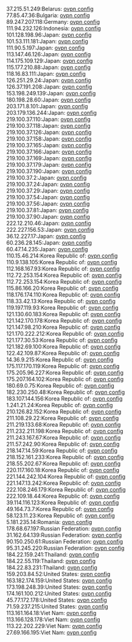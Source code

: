 37.215.51.249:Belarus: [ovpn config](vpn/37_215_51_249.ovpn)  
77.85.47.36:Bulgaria: [ovpn config](vpn/77_85_47_36.ovpn)  
89.247.207.118:Germany: [ovpn config](vpn/89_247_207_118.ovpn)  
111.94.232.126:Indonesia: [ovpn config](vpn/111_94_232_126.ovpn)  
101.128.198.96:Japan: [ovpn config](vpn/101_128_198_96.ovpn)  
101.53.111.181:Japan: [ovpn config](vpn/101_53_111_181.ovpn)  
111.90.5.197:Japan: [ovpn config](vpn/111_90_5_197.ovpn)  
113.147.46.126:Japan: [ovpn config](vpn/113_147_46_126.ovpn)  
114.175.109.129:Japan: [ovpn config](vpn/114_175_109_129.ovpn)  
115.177.210.88:Japan: [ovpn config](vpn/115_177_210_88.ovpn)  
118.16.83.111:Japan: [ovpn config](vpn/118_16_83_111.ovpn)  
126.251.29.24:Japan: [ovpn config](vpn/126_251_29_24.ovpn)  
126.37.191.208:Japan: [ovpn config](vpn/126_37_191_208.ovpn)  
153.198.249.139:Japan: [ovpn config](vpn/153_198_249_139.ovpn)  
180.198.28.60:Japan: [ovpn config](vpn/180_198_28_60.ovpn)  
203.171.8.101:Japan: [ovpn config](vpn/203_171_8_101.ovpn)  
203.179.136.244:Japan: [ovpn config](vpn/203_179_136_244.ovpn)  
219.100.37.110:Japan: [ovpn config](vpn/219_100_37_110.ovpn)  
219.100.37.118:Japan: [ovpn config](vpn/219_100_37_118.ovpn)  
219.100.37.126:Japan: [ovpn config](vpn/219_100_37_126.ovpn)  
219.100.37.158:Japan: [ovpn config](vpn/219_100_37_158.ovpn)  
219.100.37.165:Japan: [ovpn config](vpn/219_100_37_165.ovpn)  
219.100.37.166:Japan: [ovpn config](vpn/219_100_37_166.ovpn)  
219.100.37.169:Japan: [ovpn config](vpn/219_100_37_169.ovpn)  
219.100.37.179:Japan: [ovpn config](vpn/219_100_37_179.ovpn)  
219.100.37.190:Japan: [ovpn config](vpn/219_100_37_190.ovpn)  
219.100.37.2:Japan: [ovpn config](vpn/219_100_37_2.ovpn)  
219.100.37.24:Japan: [ovpn config](vpn/219_100_37_24.ovpn)  
219.100.37.29:Japan: [ovpn config](vpn/219_100_37_29.ovpn)  
219.100.37.54:Japan: [ovpn config](vpn/219_100_37_54.ovpn)  
219.100.37.56:Japan: [ovpn config](vpn/219_100_37_56.ovpn)  
219.100.37.81:Japan: [ovpn config](vpn/219_100_37_81.ovpn)  
219.100.37.90:Japan: [ovpn config](vpn/219_100_37_90.ovpn)  
222.12.210.46:Japan: [ovpn config](vpn/222_12_210_46.ovpn)  
222.227.156.53:Japan: [ovpn config](vpn/222_227_156_53.ovpn)  
36.12.227.17:Japan: [ovpn config](vpn/36_12_227_17.ovpn)  
60.236.28.145:Japan: [ovpn config](vpn/60_236_28_145.ovpn)  
60.47.14.235:Japan: [ovpn config](vpn/60_47_14_235.ovpn)  
110.15.46.214:Korea Republic of: [ovpn config](vpn/110_15_46_214.ovpn)  
110.9.138.105:Korea Republic of: [ovpn config](vpn/110_9_138_105.ovpn)  
112.168.167.93:Korea Republic of: [ovpn config](vpn/112_168_167_93.ovpn)  
112.72.253.154:Korea Republic of: [ovpn config](vpn/112_72_253_154.ovpn)  
112.72.253.154:Korea Republic of: [ovpn config](vpn/112_72_253_154.ovpn)  
115.86.166.20:Korea Republic of: [ovpn config](vpn/115_86_166_20.ovpn)  
118.176.174.110:Korea Republic of: [ovpn config](vpn/118_176_174_110.ovpn)  
118.33.42.13:Korea Republic of: [ovpn config](vpn/118_33_42_13.ovpn)  
119.197.119.93:Korea Republic of: [ovpn config](vpn/119_197_119_93.ovpn)  
121.130.60.183:Korea Republic of: [ovpn config](vpn/121_130_60_183.ovpn)  
121.142.170.178:Korea Republic of: [ovpn config](vpn/121_142_170_178.ovpn)  
121.147.98.210:Korea Republic of: [ovpn config](vpn/121_147_98_210.ovpn)  
121.170.222.212:Korea Republic of: [ovpn config](vpn/121_170_222_212.ovpn)  
121.177.30.53:Korea Republic of: [ovpn config](vpn/121_177_30_53.ovpn)  
121.182.69.100:Korea Republic of: [ovpn config](vpn/121_182_69_100.ovpn)  
122.42.109.87:Korea Republic of: [ovpn config](vpn/122_42_109_87.ovpn)  
14.36.9.215:Korea Republic of: [ovpn config](vpn/14_36_9_215.ovpn)  
175.117.170.119:Korea Republic of: [ovpn config](vpn/175_117_170_119.ovpn)  
175.205.96.227:Korea Republic of: [ovpn config](vpn/175_205_96_227.ovpn)  
175.207.164.102:Korea Republic of: [ovpn config](vpn/175_207_164_102.ovpn)  
180.69.0.75:Korea Republic of: [ovpn config](vpn/180_69_0_75.ovpn)  
182.230.250.48:Korea Republic of: [ovpn config](vpn/182_230_250_48.ovpn)  
183.107.144.156:Korea Republic of: [ovpn config](vpn/183_107_144_156.ovpn)  
1.241.21.24:Korea Republic of: [ovpn config](vpn/1_241_21_24.ovpn)  
210.126.82.152:Korea Republic of: [ovpn config](vpn/210_126_82_152.ovpn)  
211.108.29.22:Korea Republic of: [ovpn config](vpn/211_108_29_22.ovpn)  
211.219.133.68:Korea Republic of: [ovpn config](vpn/211_219_133_68.ovpn)  
211.232.211.198:Korea Republic of: [ovpn config](vpn/211_232_211_198.ovpn)  
211.243.167.67:Korea Republic of: [ovpn config](vpn/211_243_167_67.ovpn)  
211.57.242.90:Korea Republic of: [ovpn config](vpn/211_57_242_90.ovpn)  
218.147.14.59:Korea Republic of: [ovpn config](vpn/218_147_14_59.ovpn)  
218.152.161.233:Korea Republic of: [ovpn config](vpn/218_152_161_233.ovpn)  
218.55.202.67:Korea Republic of: [ovpn config](vpn/218_55_202_67.ovpn)  
220.117.160.18:Korea Republic of: [ovpn config](vpn/220_117_160_18.ovpn)  
221.144.242.104:Korea Republic of: [ovpn config](vpn/221_144_242_104.ovpn)  
221.147.13.242:Korea Republic of: [ovpn config](vpn/221_147_13_242.ovpn)  
222.108.246.179:Korea Republic of: [ovpn config](vpn/222_108_246_179.ovpn)  
222.109.18.44:Korea Republic of: [ovpn config](vpn/222_109_18_44.ovpn)  
39.114.116.123:Korea Republic of: [ovpn config](vpn/39_114_116_123.ovpn)  
49.164.73.7:Korea Republic of: [ovpn config](vpn/49_164_73_7.ovpn)  
58.123.11.23:Korea Republic of: [ovpn config](vpn/58_123_11_23.ovpn)  
5.181.235.14:Romania: [ovpn config](vpn/5_181_235_14.ovpn)  
178.68.67.197:Russian Federation: [ovpn config](vpn/178_68_67_197.ovpn)  
31.162.64.139:Russian Federation: [ovpn config](vpn/31_162_64_139.ovpn)  
90.150.250.61:Russian Federation: [ovpn config](vpn/90_150_250_61.ovpn)  
95.31.245.220:Russian Federation: [ovpn config](vpn/95_31_245_220.ovpn)  
184.22.159.241:Thailand: [ovpn config](vpn/184_22_159_241.ovpn)  
184.22.55.119:Thailand: [ovpn config](vpn/184_22_55_119.ovpn)  
184.22.83.231:Thailand: [ovpn config](vpn/184_22_83_231.ovpn)  
159.203.84.52:United States: [ovpn config](vpn/159_203_84_52.ovpn)  
163.182.174.159:United States: [ovpn config](vpn/163_182_174_159.ovpn)  
173.198.248.39:United States: [ovpn config](vpn/173_198_248_39.ovpn)  
174.161.100.212:United States: [ovpn config](vpn/174_161_100_212.ovpn)  
45.77.172.178:United States: [ovpn config](vpn/45_77_172_178.ovpn)  
71.59.237.215:United States: [ovpn config](vpn/71_59_237_215.ovpn)  
113.161.164.18:Viet Nam: [ovpn config](vpn/113_161_164_18.ovpn)  
113.166.128.178:Viet Nam: [ovpn config](vpn/113_166_128_178.ovpn)  
113.22.202.229:Viet Nam: [ovpn config](vpn/113_22_202_229.ovpn)  
27.69.166.195:Viet Nam: [ovpn config](vpn/27_69_166_195.ovpn)  
